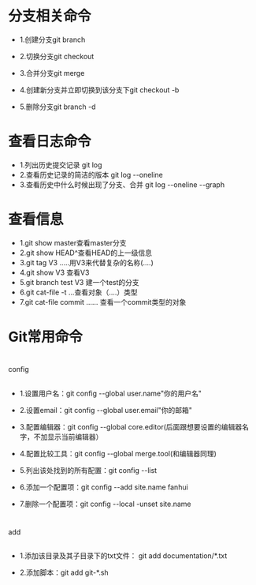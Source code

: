
分支相关命令
==============
* 1\.创建分支git branch

* 2\.切换分支git checkout

* 3\.合并分支git merge

* 4\.创建新分支并立即切换到该分支下git checkout -b

* 5\.删除分支git branch -d

查看日志命令
======
* 1\.列出历史提交记录 git log
* 2\.查看历史记录的简洁的版本 git log --oneline
* 3\.查看历史中什么时候出现了分支、合并 git log --oneline --graph

查看信息
======
* 1\.git show master查看master分支
* 2\.git show HEAD^查看HEAD的上一级信息
* 3\.git tag V3 .....用V3来代替复杂的名称(....)
* 4\.git show  V3 查看V3
* 5\.git branch test V3 建一个test的分支
* 6\.git cat-file -t ...查看对象（....）类型
* 7\.git cat-file commit ...... 查看一个commit类型的对象

Git常用命令
============
#
config
##
* 1\.设置用户名：git config --global user.name"你的用户名"

* 2\.设置email：git config --global user.email"你的邮箱"

* 3\.配置编辑器：git config --global core.editor(后面跟想要设置的编辑器名字，不加显示当前编辑器）

* 4\.配置比较工具：git config --global merge.tool(和编辑器同理)

* 5\.列出该处找到的所有配置：git config --list

* 6\.添加一个配置项：git config --add site.name fanhui

* 7\.删除一个配置项：git config --local -unset site.name 

#
add
##
* 1\.添加该目录及其子目录下的txt文件： git add documentation/*.txt

* 2\.添加脚本：git add git-*.sh
